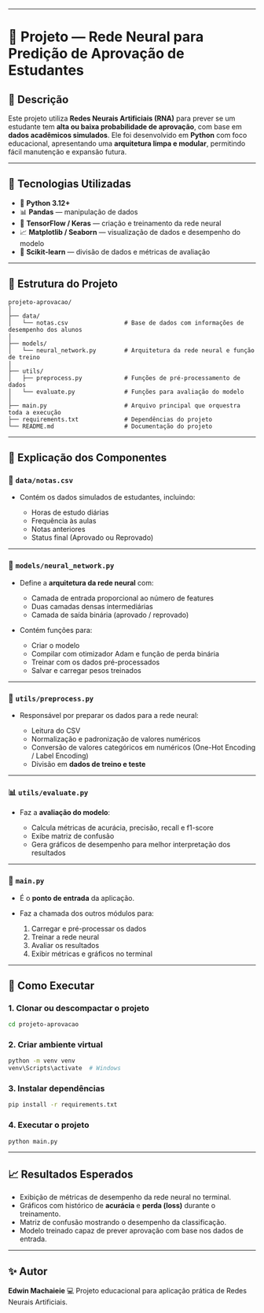 
---

# 🧠 Projeto — Rede Neural para Predição de Aprovação de Estudantes

## 📌 Descrição

Este projeto utiliza **Redes Neurais Artificiais (RNA)** para prever se um estudante tem **alta ou baixa probabilidade de aprovação**, com base em **dados acadêmicos simulados**.
Ele foi desenvolvido em **Python** com foco educacional, apresentando uma **arquitetura limpa e modular**, permitindo fácil manutenção e expansão futura.

---

## 🧰 Tecnologias Utilizadas

* 🐍 **Python 3.12+**
* 📊 **Pandas** — manipulação de dados
* 🤖 **TensorFlow / Keras** — criação e treinamento da rede neural
* 📈 **Matplotlib / Seaborn** — visualização de dados e desempenho do modelo
* 🧪 **Scikit-learn** — divisão de dados e métricas de avaliação

---

## 🧭 Estrutura do Projeto

```
projeto-aprovacao/
│
├── data/
│   └── notas.csv                # Base de dados com informações de desempenho dos alunos
│
├── models/
│   └── neural_network.py        # Arquitetura da rede neural e função de treino
│
├── utils/
│   ├── preprocess.py            # Funções de pré-processamento de dados
│   └── evaluate.py              # Funções para avaliação do modelo
│
├── main.py                      # Arquivo principal que orquestra toda a execução
├── requirements.txt             # Dependências do projeto
└── README.md                    # Documentação do projeto
```

---

## 🧱 Explicação dos Componentes

### 📂 `data/notas.csv`

* Contém os dados simulados de estudantes, incluindo:

  * Horas de estudo diárias
  * Frequência às aulas
  * Notas anteriores
  * Status final (Aprovado ou Reprovado)

---

### 🧠 `models/neural_network.py`

* Define a **arquitetura da rede neural** com:

  * Camada de entrada proporcional ao número de features
  * Duas camadas densas intermediárias
  * Camada de saída binária (aprovado / reprovado)
* Contém funções para:

  * Criar o modelo
  * Compilar com otimizador Adam e função de perda binária
  * Treinar com os dados pré-processados
  * Salvar e carregar pesos treinados

---

### 🧪 `utils/preprocess.py`

* Responsável por preparar os dados para a rede neural:

  * Leitura do CSV
  * Normalização e padronização de valores numéricos
  * Conversão de valores categóricos em numéricos (One-Hot Encoding / Label Encoding)
  * Divisão em **dados de treino e teste**

---

### 📊 `utils/evaluate.py`

* Faz a **avaliação do modelo**:

  * Calcula métricas de acurácia, precisão, recall e f1-score
  * Exibe matriz de confusão
  * Gera gráficos de desempenho para melhor interpretação dos resultados

---

### 🚀 `main.py`

* É o **ponto de entrada** da aplicação.
* Faz a chamada dos outros módulos para:

  1. Carregar e pré-processar os dados
  2. Treinar a rede neural
  3. Avaliar os resultados
  4. Exibir métricas e gráficos no terminal

---

## 🧪 Como Executar

### 1. Clonar ou descompactar o projeto

```bash
cd projeto-aprovacao
```

### 2. Criar ambiente virtual

```bash
python -m venv venv
venv\Scripts\activate  # Windows
```

### 3. Instalar dependências

```bash
pip install -r requirements.txt
```

### 4. Executar o projeto

```bash
python main.py
```

---

## 📈 Resultados Esperados

* Exibição de métricas de desempenho da rede neural no terminal.
* Gráficos com histórico de **acurácia** e **perda (loss)** durante o treinamento.
* Matriz de confusão mostrando o desempenho da classificação.
* Modelo treinado capaz de prever aprovação com base nos dados de entrada.

---


## ✨ Autor

**Edwin Machaieie**
💻 Projeto educacional para aplicação prática de Redes Neurais Artificiais.

